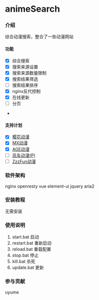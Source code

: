 # animeSearch

### 介绍
综合动漫搜索，整合了一些动漫网站

#### 功能
- [x] 综合搜索
- [x] 搜索来源设置
- [x] 搜索来源数量限制
- [x] 搜索结果筛选
- [ ] 搜索结果排序
- [x] nginx反代控制
- [x] 在线更新
- [ ] 分页
- 

#### 支持计划
- [x] [樱花动漫](https://www.yinhuadm.com/)
- [x] [MX动漫](http://www.mxdm.cc/) 
- [x] [AGE动漫](https://www.agemys.com/)
- [ ] [风车动漫(P)](https://www.dm530p.me/)
- [ ] [ZzzFun动漫](http://www.zzzfun.com/)

### 软件架构
nginx
openresty
vue
element-ui
jquery
aria2


### 安装教程

无需安装

### 使用说明

1. start.bat 启动
2. restart.bat 重新启动
3. reload.bat 重载配置
4. stop.bat 停止
5. kill.bat 杀死
6. update.bat 更新

### 参与贡献

uyume

